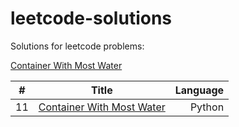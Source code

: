 # leetcode-solutions
Solutions for leetcode problems:

[ Container With Most Water](https://leetcode.com/problems/container-with-most-water/)

|#   |Title     |Language |      
|--- |:--------:| -------:|
|11  | [ Container With Most Water](https://leetcode.com/problems/container-with-most-water/)   | Python|
